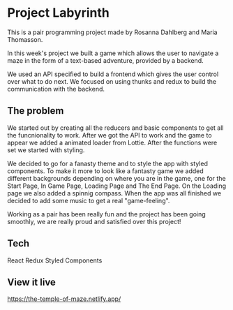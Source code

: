 # Project Labyrinth

This is a pair programming project made by Rosanna Dahlberg and Maria Thomasson.

In this week's project we built a game which allows the user to navigate a maze in the form of a text-based adventure, provided by a backend.

We used an API specified to build a frontend which gives the user control over what to do next. We focused on using thunks and redux to build the communication with the backend.  

## The problem

We started out by creating all the reducers and basic components to get all the funcnionality to work. After we got the API to work and the game to appear we added a animated loader from Lottie. After the functions were set we started with styling.

We decided to go for a fanasty theme and to style the app with styled components. To make it more to look like a fantasty game we added different backgrounds depending on where you are in the game, one for the Start Page, In Game Page, Loading Page and The End Page. On the Loading page we also added a spinnig compass. When the app was all finished we decided to add some music to get a real "game-feeling". 

Working as a pair has been really fun and the project has been going smoothly, we are really proud and satisfied over this project!
## Tech

React
Redux
Styled Components


## View it live

https://the-temple-of-maze.netlify.app/
